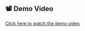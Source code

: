 ## 📽 Demo Video

[Click here to watch the demo video](https://drive.google.com/file/d/1DqqjM8ZMx_IKXm77DKXYnT9Uzxp-DlKZ/view)


